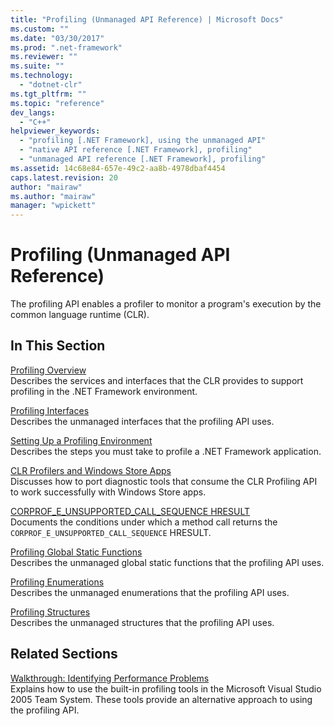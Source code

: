 ```yaml
---
title: "Profiling (Unmanaged API Reference) | Microsoft Docs"
ms.custom: ""
ms.date: "03/30/2017"
ms.prod: ".net-framework"
ms.reviewer: ""
ms.suite: ""
ms.technology: 
  - "dotnet-clr"
ms.tgt_pltfrm: ""
ms.topic: "reference"
dev_langs: 
  - "C++"
helpviewer_keywords: 
  - "profiling [.NET Framework], using the unmanaged API"
  - "native API reference [.NET Framework], profiling"
  - "unmanaged API reference [.NET Framework], profiling"
ms.assetid: 14c68e84-657e-49c2-aa8b-4978dbaf4454
caps.latest.revision: 20
author: "mairaw"
ms.author: "mairaw"
manager: "wpickett"
---
```

# Profiling (Unmanaged API Reference)
The profiling API enables a profiler to monitor a program's execution by the common language runtime (CLR).  
  
## In This Section  
 [Profiling Overview](../../../../docs/framework/unmanaged-api/profiling/profiling-overview.md)  
 Describes the services and interfaces that the CLR provides to support profiling in the .NET Framework environment.  
  
 [Profiling Interfaces](../../../../docs/framework/unmanaged-api/profiling/profiling-interfaces.md)  
 Describes the unmanaged interfaces that the profiling API uses.  
  
 [Setting Up a Profiling Environment](../../../../docs/framework/unmanaged-api/profiling/setting-up-a-profiling-environment.md)  
 Describes the steps you must take to profile a .NET Framework application.  
  
 [CLR Profilers and Windows Store Apps](../../../../docs/framework/unmanaged-api/profiling/clr-profilers-and-windows-store-apps.md)  
 Discusses how to port diagnostic tools that consume the CLR Profiling API to work successfully with Windows Store apps.  
  
 [CORPROF_E_UNSUPPORTED_CALL_SEQUENCE HRESULT](../../../../docs/framework/unmanaged-api/profiling/corprof-e-unsupported-call-sequence-hresult.md)  
 Documents the conditions under which a method call returns the `CORPROF_E_UNSUPPORTED_CALL_SEQUENCE` HRESULT.  
  
 [Profiling Global Static Functions](../../../../docs/framework/unmanaged-api/profiling/profiling-global-static-functions.md)  
 Describes the unmanaged global static functions that the profiling API uses.  
  
 [Profiling Enumerations](../../../../docs/framework/unmanaged-api/profiling/profiling-enumerations.md)  
 Describes the unmanaged enumerations that the profiling API uses.  
  
 [Profiling Structures](../../../../docs/framework/unmanaged-api/profiling/profiling-structures.md)  
 Describes the unmanaged structures that the profiling API uses.  
  
## Related Sections  
 [Walkthrough: Identifying Performance Problems](http://msdn.microsoft.com/library/36f6f123-0c14-4763-99c3-bd60ecb95b87)  
 Explains how to use the built-in profiling tools in the Microsoft Visual Studio 2005 Team System. These tools provide an alternative approach to using the profiling API.